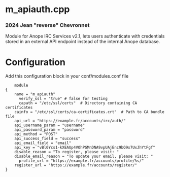 # m_apiauth.cpp #
### 2024 Jean "reverse" Chevronnet ###
Module for Anope IRC Services v2.1, lets users authenticate with
credentials stored in an external API endpoint instead of the internal
Anope database.

# Configuration #
Add this configuration block in your conf/modules.conf file
```
    module
{
    name = "m_apiauth"
	  verify_ssl = "true" # false for testing
	  capath = "/etc/ssl/certs"  # Directory containing CA certificates
    cainfo = "/etc/ssl/certs/ca-certificates.crt"  # Path to CA bundle file
    api_url = "https://example.fr/accounts/irc/auth/"
    api_username_param = "username"
    api_password_param = "password"
    api_method = "POST"
    api_success_field = "success"
    api_email_field = "email"
    api_key = "vBl0Ycs1-kXEAUp4VOhPGMnDNA9vpUAjEnc9bQ9x7UxJhYtFgf"
    disable_reason = "To register, please visit: "
    disable_email_reason = "To update your email, please visit: "
	  profile_url = "https://example.fr/accounts/profile/%s/"
    register_url = "https://example.fr/accounts/register/"  
}
